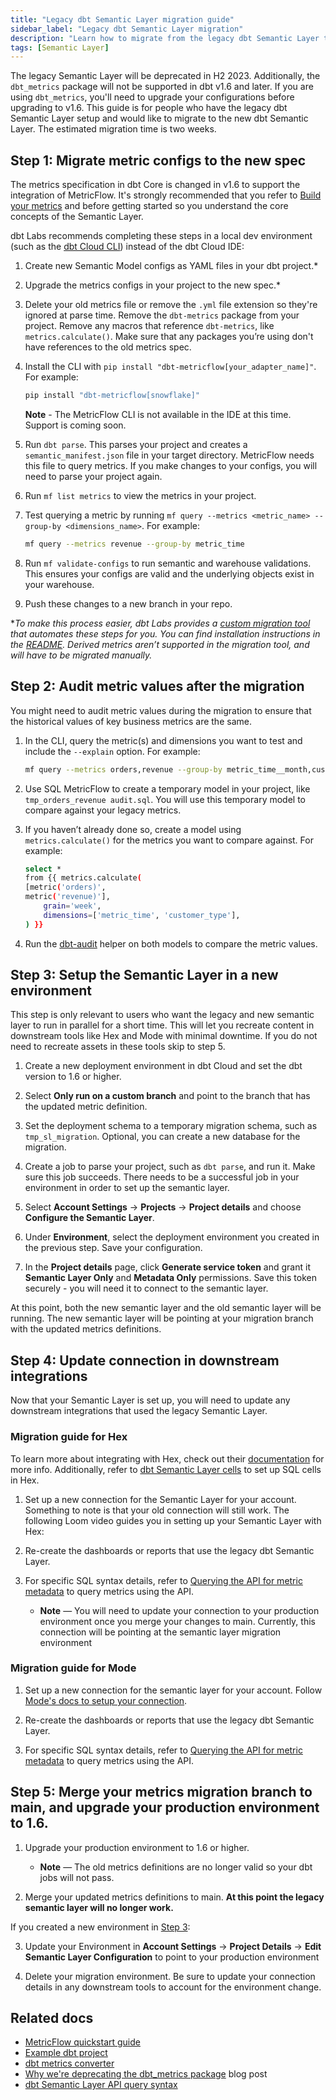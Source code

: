 ```yaml
---
title: "Legacy dbt Semantic Layer migration guide"
sidebar_label: "Legacy dbt Semantic Layer migration"
description: "Learn how to migrate from the legacy dbt Semantic Layer to the latest one."
tags: [Semantic Layer]
---
```


The legacy Semantic Layer will be deprecated in H2 2023. Additionally, the `dbt_metrics` package will not be supported in dbt v1.6 and later. If you are using `dbt_metrics`, you'll need to upgrade your configurations before upgrading to v1.6. This guide is for people who have the legacy dbt Semantic Layer setup and would like to migrate to the new dbt Semantic Layer. The estimated migration time is two weeks. 


## Step 1: Migrate metric configs to the new spec

The metrics specification in dbt Core is changed in v1.6 to support the integration of MetricFlow. It's strongly recommended that you refer to [Build your metrics](/docs/build/build-metrics-intro) and before getting started so you understand the core concepts of the Semantic Layer. 

dbt Labs recommends completing these steps in a local dev environment (such as the [dbt Cloud CLI](/docs/cloud/cloud-cli-installation)) instead of the dbt Cloud IDE: 

1. Create new Semantic Model configs as YAML files in your dbt project.*
1. Upgrade the metrics configs in your project to the new spec.* 
1. Delete your old metrics file or remove the `.yml` file extension so they're ignored at parse time. Remove the `dbt-metrics` package from your project. Remove any macros that reference `dbt-metrics`, like `metrics.calculate()`. Make sure that any packages you’re using don't have references to the old metrics spec. 
1. Install the CLI with `pip install "dbt-metricflow[your_adapter_name]"`. For example: 

    ```bash
    pip install "dbt-metricflow[snowflake]"
    ```
    **Note** - The MetricFlow CLI is not available in the IDE at this time. Support is coming soon. 

1. Run `dbt parse`. This parses your project and creates a `semantic_manifest.json` file in your target directory. MetricFlow needs this file to query metrics. If you make changes to your configs, you will need to parse your project again. 
1. Run `mf list metrics` to view the metrics in your project.
1. Test querying a metric by running `mf query --metrics <metric_name> --group-by <dimensions_name>`. For example:
    ```bash
    mf query --metrics revenue --group-by metric_time
    ```
1. Run `mf validate-configs` to run semantic and warehouse validations. This ensures your configs are valid and the underlying objects exist in your warehouse. 
1. Push these changes to a new branch in your repo. 

**To make this process easier, dbt Labs provides a [custom migration tool](https://github.com/dbt-labs/dbt-converter) that automates these steps for you. You can find installation instructions in the [README](https://github.com/dbt-labs/dbt-converter/blob/master/README.md). Derived metrics aren’t supported in the migration tool, and will have to be migrated manually.*

## Step 2: Audit metric values after the migration

You might need to audit metric values during the migration to ensure that the historical values of key business metrics are the same.

1. In the CLI, query the metric(s) and dimensions you want to test and include the `--explain` option. For example:
    ```bash 
    mf query --metrics orders,revenue --group-by metric_time__month,customer_type --explain
    ``` 
1. Use SQL MetricFlow to create a temporary model in your project, like `tmp_orders_revenue audit.sql`. You will use this temporary model to compare against your legacy metrics.
1. If you haven’t already done so, create a model using `metrics.calculate()` for the metrics you want to compare against. For example: 

    ```bash
    select * 
    from {{ metrics.calculate(  
    [metric('orders)',
    metric('revenue)'],
        grain='week',
        dimensions=['metric_time', 'customer_type'],
    ) }}
    ```

1. Run the [dbt-audit](https://github.com/dbt-labs/dbt-audit-helper) helper on both models to compare the metric values.

## Step 3: Setup the Semantic Layer in a new environment

This step is only relevant to users who want the legacy and new semantic layer to run in parallel for a short time. This will let you recreate content in downstream tools like Hex and Mode with minimal downtime. If you do not need to recreate assets in these tools skip to step 5.

1. Create a new deployment environment in dbt Cloud and set the dbt version to 1.6 or higher.
   
2. Select **Only run on a custom branch** and point to the branch that has the updated metric definition.

3. Set the deployment schema to a temporary migration schema, such as `tmp_sl_migration`. Optional, you can create a new database for the migration. 

4. Create a job to parse your project, such as `dbt parse`, and run it. Make sure this job succeeds. There needs to be a successful job in your environment in order to set up the semantic layer.

5. Select **Account Settings** -> **Projects** -> **Project details** and choose **Configure the Semantic Layer**. 

6. Under **Environment**, select the deployment environment you created in the previous step. Save your configuration.

7. In the **Project details** page, click **Generate service token** and grant it **Semantic Layer Only** and **Metadata Only** permissions. Save this token securely - you will need it to connect to the semantic layer. 


At this point, both the new semantic layer and the old semantic layer will be running. The new semantic layer will be pointing at your migration branch with the updated metrics definitions. 

## Step 4: Update connection in downstream integrations

Now that your Semantic Layer is set up, you will need to update any downstream integrations that used the legacy Semantic Layer. 

### Migration guide for Hex

To learn more about integrating with Hex, check out their [documentation](https://learn.hex.tech/docs/connect-to-data/data-connections/dbt-integration#dbt-semantic-layer-integration) for more info. Additionally, refer to [dbt Semantic Layer cells](https://learn.hex.tech/docs/logic-cell-types/transform-cells/dbt-metrics-cells) to set up SQL cells in Hex.

1. Set up a new connection for the Semantic Layer for your account. Something to note is that your old connection will still work. The following Loom video guides you in setting up your Semantic Layer with Hex:

<LoomVideo id="752e85aabfbf4fa585008a5598f3517a" />

2. Re-create the dashboards or reports that use the legacy dbt Semantic Layer. 

3. For specific SQL syntax details, refer to [Querying the API for metric metadata](/docs/dbt-cloud-apis/sl-jdbc#querying-the-api-for-metric-metadata) to query metrics using the API.

   * **Note** &mdash; You will need to update your connection to your production environment once you merge your changes to main. Currently, this connection will be pointing at the semantic layer migration environment

### Migration guide for Mode

1. Set up a new connection for the semantic layer for your account. Follow [Mode's docs to setup your connection](https://mode.com/help/articles/supported-databases/#dbt-semantic-layer).

2. Re-create the dashboards or reports that use the legacy dbt Semantic Layer. 

3. For specific SQL syntax details, refer to [Querying the API for metric metadata](/docs/dbt-cloud-apis/sl-jdbc#querying-the-api-for-metric-metadata) to query metrics using the API.
   
## Step 5: Merge your metrics migration branch to main, and upgrade your production environment to 1.6.

1. Upgrade your production environment to 1.6 or higher. 
   * **Note** &mdash; The old metrics definitions are no longer valid so your dbt jobs will not pass. 

2. Merge your updated metrics definitions to main. **At this point the legacy semantic layer will no longer work.**

If you created a new environment in [Step 3](#step-3-setup-the-semantic-layer-in-a-new-environment):

3. Update your Environment in **Account Settings** -> **Project Details** -> **Edit Semantic Layer Configuration** to point to your production environment

4. Delete your migration environment. Be sure to update your connection details in any downstream tools to account for the environment change.

## Related docs 

- [MetricFlow quickstart guide](/docs/build/sl-getting-started)
- [Example dbt project](https://github.com/dbt-labs/jaffle-sl-template)
- [dbt metrics converter](https://github.com/dbt-labs/dbt-converter)
- [Why we're deprecating the dbt_metrics package](/blog/deprecating-dbt-metrics) blog post
- [dbt Semantic Layer API query syntax](/docs/dbt-cloud-apis/sl-jdbc#querying-the-api-for-metric-metadata) 
